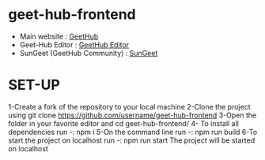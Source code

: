 # geet-hub-frontend

* Main website : [GeetHub](https://geethub.netlify.com)
* Geet-Hub Editor : [GeetHub Editor](https://geethub-editor.netlify.com)
* SunGeet (GeetHub Community) : [SunGeet](https://sungeet.netlify.com)

# SET-UP
1-Create a fork of the repository to your local machine
2-Clone the project using git clone https://github.com/username/geet-hub-frontend
3-Open the folder in your favorite editor and cd geet-hub-frontend/
4- To install all dependencies run -: npm i
5-On the command line run  -: npm run build
6-To start the project on localhost run -: npm run start
The project will be started on localhost
